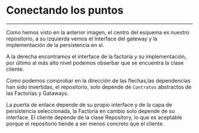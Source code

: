 # Conectando los puntos
------------------------------

Como hemos visto en la anterior imagen, el centro del esquema es nuestro repositorio, a su 
izquierda vemos el Interface del gateway y la implementación de la persistencia en si.

A la derecha encontramos el interface de la factoría y su implementación, por último 
al más alto nivel podemos obserbar que se encuentra la clase cliente.

Como podemos comprobar en la dirección de las flechas,las dependencias han sido invertidas,
el repositorio, solo depende de `Contratos` abstractos de las Factorías y Gataways.

La puerta de enlace depende de su propio interface y de la capa de persistencia 
seleccionada, la Factoría en cambio solo depende de su interface. El cliente depende de la 
clase Repository, lo que es aceptable porque el repositorio tiende a ser menos concreto 
que el cliente.